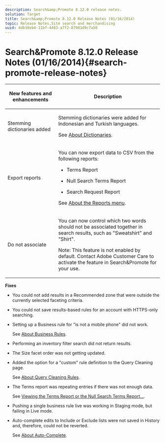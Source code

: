 ```yaml
---
description: Search&amp;Promote 8.12.0 release notes.
solution: Target
title: Search&amp;Promote 8.12.0 Release Notes (01/16/2014)
topic: Release Notes,Site search and merchandising
uuid: 4db10eb4-11bf-4483-a7f2-87981d9c7a50
---
```


# Search&amp;Promote 8.12.0 Release Notes (01/16/2014){#search-promote-release-notes}

<table> 
 <thead> 
  <tr> 
   <th colname="col1" class="entry"> <p>New features and enhancements </p> </th> 
   <th colname="col2" class="entry"> <p>Description </p> </th> 
  </tr> 
 </thead>
 <tbody> 
  <tr> 
   <td colname="col1"> <p>Stemming dictionaries added </p> </td> 
   <td colname="col2"> <p> </p> <p> Stemming dictionaries were added for Indonesian and Turkish languages. </p> <p>See <a href="../c-about-linguistics-menu/c-about-dictionaries.md#concept_B8028B71EC8144669614C64578EDB034" format="dita" scope="local"> About Dictionaries</a>. </p> </td> 
  </tr> 
  <tr> 
   <td colname="col1"> <p>Export reports </p> </td> 
   <td colname="col2"> <p> 
     <!--3683368-->You can now export data to CSV from the following reports: 
     <ul id="ul_93B619DBB3444F64BD6D7F9E969AB1E1"> 
      <li id="li_96DDE1A196834845A0FA319903C5934B"> <p>Terms Report </p> </li> 
      <li id="li_4F1A19DE98C84F8CAD963EEA2B38ED7A"> <p>Null Search Terms Report </p> </li> 
      <li id="li_A7716C62C4D44CD69D411C3FEE246D96"> <p>Search Request Report </p> </li> 
     </ul> </p> <p>See <a href="../c-about-reports-menu/c-about-reports-menu.md#concept_5F901459C7AB461BAB30B305957EB00C" format="dita" scope="local"> About the Reports menu</a>. </p> </td> 
  </tr> 
  <tr> 
   <td colname="col1"> <p>Do not associate </p> </td> 
   <td colname="col2"> <p>You can now control which two words should not be associated together in search results, such as "Sweatshirt" and "Shirt". </p> <p> <p>Note:  This feature is not enabled by default. Contact Adobe Customer Care to activate the feature in Search&amp;Promote for your use. </p> </p> </td> 
  </tr> 
 </tbody> 
</table>

**Fixes**

* You could not add results in a Recommended zone that were outside the currently selected faceting criteria. 
* You could not save results-based rules for an account with HTTPS-only searching. 
* Setting up a Business rule for "is not a mobile phone" did not work.

  See [About Business Rules](../c-about-rules-menu/c-about-business-rules.md#concept_2A93D76216754D3D8412CDEA00BD26BD). 

* Performing an inventory filter search did not return results. 
* The Size facet order was not getting updated. 
* Added the option for a "custom" rule definition to the Query Cleaning page.

  See [About Query Cleaning Rules](../c-about-rules-menu/c-about-query-cleaning-rules.md#concept_17F3CDDC3C8A4128AF092A82B777B86C). 

* The Terms report was repeating entries if there was not enough data.

  See [Viewing the Terms Report or the Null Search Terms Report...](../c-about-reports-menu/c-about-reports-menu.md#task_53B7ED1582DD4B0E8376546A7AFC789A). 

* Pushing a single business rule live was working in Staging mode, but failing in Live mode. 
* Auto-complete edits to Include or Exclude lists were not saved in History and, therefore, could not be reverted.

  See [About Auto-Complete](../c-about-auto-complete.md#concept_093A9CD754864BA79B456FE4BEB64578).

